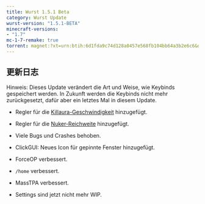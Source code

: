 ```yaml
---
title: Wurst 1.5.1 Beta
category: Wurst Update
wurst-version: "1.5.1-BETA"
minecraft-versions:
- "1.7"
mc-1-7-remake: true
torrent: magnet:?xt=urn:btih:6d1fda9c74d128a0457e568fb104bb64a3b2e6c6&dn=Wurst%201.5.1-BETA%20REMAKE&tr=udp%3a%2f%2ftracker.opentrackr.org%3a1337%2fannounce&tr=udp%3a%2f%2f9.rarbg.com%3a2810%2fannounce&tr=udp%3a%2f%2fopen.tracker.cl%3a1337%2fannounce&tr=udp%3a%2f%2fexodus.desync.com%3a6969%2fannounce&tr=udp%3a%2f%2ftracker.openbittorrent.com%3a6969%2fannounce&tr=http%3a%2f%2fopenbittorrent.com%3a80%2fannounce&tr=udp%3a%2f%2fwww.torrent.eu.org%3a451%2fannounce&tr=udp%3a%2f%2fvibe.sleepyinternetfun.xyz%3a1738%2fannounce&tr=udp%3a%2f%2ftracker2.dler.org%3a80%2fannounce&tr=udp%3a%2f%2ftracker.torrent.eu.org%3a451%2fannounce&tr=udp%3a%2f%2ftracker.tiny-vps.com%3a6969%2fannounce&tr=udp%3a%2f%2ftracker.srv00.com%3a6969%2fannounce&tr=udp%3a%2f%2ftracker.pomf.se%3a80%2fannounce&tr=http%3a%2f%2ftracker.openbittorrent.com%3a80%2fannounce&tr=udp%3a%2f%2ftracker.ololosh.space%3a6969%2fannounce&tr=udp%3a%2f%2ftracker.moeking.me%3a6969%2fannounce&tr=udp%3a%2f%2fretracker.netbynet.ru%3a2710%2fannounce&tr=udp%3a%2f%2fopentor.org%3a2710%2fannounce&tr=udp%3a%2f%2fopen.stealth.si%3a80%2fannounce
---
```

## 更新日志

Hinweis: Dieses Update verändert die Art und Weise, wie Keybinds gespeichert werden. In Zukunft werden die Keybinds nicht mehr zurückgesetzt, dafür aber ein letztes Mal in diesem Update.

- Regler für die [Killaura-Geschwindigkeit](https://wurst.wiki/killaura#speed) hinzugefügt.

- Regler für die [Nuker-Reichweite](https://wurst.wiki/nuker#range) hinzugefügt.

- Viele Bugs und Crashes behoben.

- ClickGUI: Neues Icon für gepinnte Fenster hinzugefügt.

- ForceOP verbessert.

- `/home` verbessert.

- MassTPA verbessert.

- Settings sind jetzt nicht mehr WIP.
